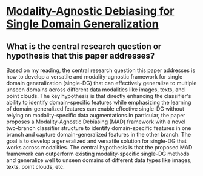 # [Modality-Agnostic Debiasing for Single Domain Generalization](https://arxiv.org/abs/2303.07123)

## What is the central research question or hypothesis that this paper addresses?

Based on my reading, the central research question this paper addresses is how to develop a versatile and modality-agnostic framework for single domain generalization (single-DG) that can effectively generalize to multiple unseen domains across different data modalities like images, texts, and point clouds. The key hypothesis is that directly enhancing the classifier's ability to identify domain-specific features while emphasizing the learning of domain-generalized features can enable effective single-DG without relying on modality-specific data augmentations.In particular, the paper proposes a Modality-Agnostic Debiasing (MAD) framework with a novel two-branch classifier structure to identify domain-specific features in one branch and capture domain-generalized features in the other branch. The goal is to develop a generalized and versatile solution for single-DG that works across modalities. The central hypothesis is that the proposed MAD framework can outperform existing modality-specific single-DG methods and generalize well to unseen domains of different data types like images, texts, point clouds, etc.
